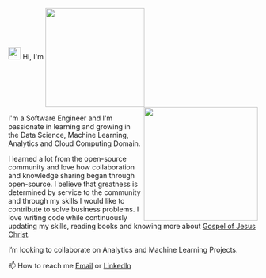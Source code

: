 <img src="https://media.giphy.com/media/hvRJCLFzcasrR4ia7z/giphy.gif" width="25px"> Hi, I'm <img align='center' src="https://animated.name/uploads/posts/2016-09/1474103757_1971.gif" width="200">
<img align='right' src="https://media4.giphy.com/media/Z9WRoncIw8RYBLJ0FB/giphy.gif" width="230">

I'm a Software Engineer and  I'm passionate in learning and growing in the Data Science, Machine Learning, Analytics and Cloud Computing Domain.

I learned a lot from the open-source community and love how collaboration and knowledge sharing began through open-source. 
I believe that greatness is determined by service to the community and through my skills I would like to contribute to solve business problems.
I love writing code while continuously updating my skills, reading books and knowing more about [Gospel of Jesus Christ](https://www.biblegateway.com/passage/?search=Matthew+7%3A7-11&version=ESV).

I’m looking to collaborate on Analytics and Machine Learning Projects.

📫 How to reach me [Email](mailto:samanthaantony.joseph@mavs.uta.edu) or [LinkedIn](https://www.linkedin.com/in/samantha-antony-joseph)



<!---
samanthajoseph0605/samanthajoseph0605 is a ✨ special ✨ repository because its `README.md` (this file) appears on your GitHub profile.
You can click the Preview link to take a look at your changes.
--->
